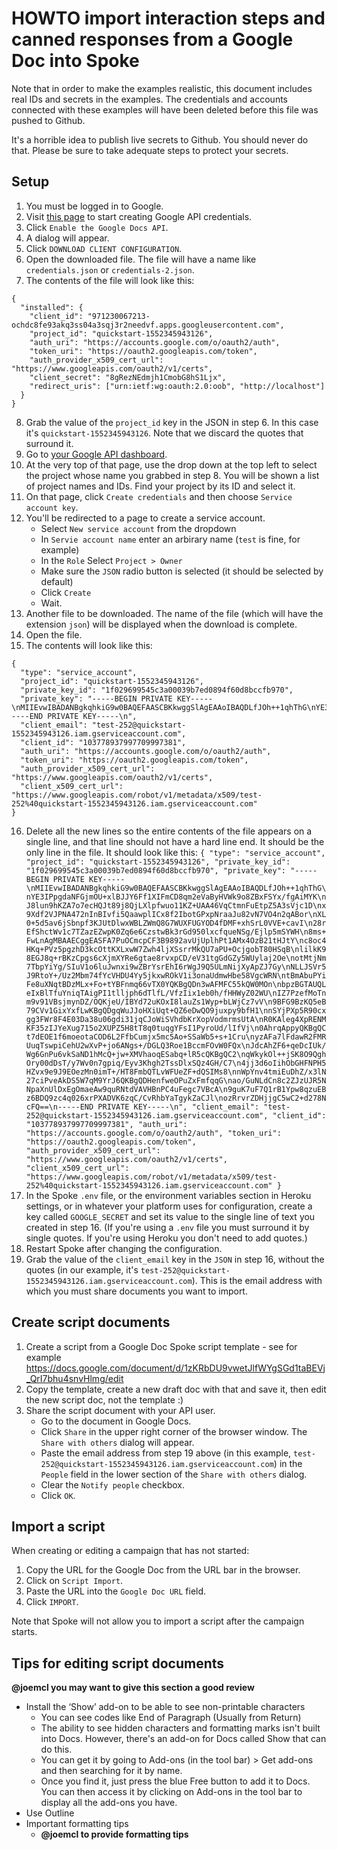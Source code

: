 # HOWTO import interaction steps and canned responses from a Google Doc into Spoke

Note that in order to make the examples realistic, this document includes real IDs and secrets in the examples.  The credentials and accounts connected with these examples will have been deleted before this file was pushed to Github.

It's a horrible idea to publish live secrets to Github.  You should never do that.  Please be sure to take adequate steps to protect your secrets.

## Setup

1. You must be logged in to Google.
1. Visit [this page](https://developers.google.com/docs/api/quickstart/nodejs) to start creating Google API credentials.
1. Click `Enable the Google Docs API`.
1. A dialog will appear.
1. Click `DOWNLOAD CLIENT CONFIGURATION`.
1. Open the downloaded file.  The file will have a name like `credentials.json` or `credentials-2.json`.
7. The contents of the file will look like this:
```
{
  "installed": {
    "client_id": "971230067213-ochdc8fe93akq3ss04a3sqj3r2needvf.apps.googleusercontent.com",
    "project_id": "quickstart-1552345943126",
    "auth_uri": "https://accounts.google.com/o/oauth2/auth",
    "token_uri": "https://oauth2.googleapis.com/token",
    "auth_provider_x509_cert_url": "https://www.googleapis.com/oauth2/v1/certs",
    "client_secret": "8gRezNEdmjh1CmobG8hS1Ljx",
    "redirect_uris": ["urn:ietf:wg:oauth:2.0:oob", "http://localhost"]
  }
}
```
8. Grab the value of the `project_id` key in the JSON in step 6.  In this case it's `quickstart-1552345943126`.  Note that we discard the quotes that surround it.
9. Go to [your Google API dashboard](https://console.developers.google.com/apis/credentials).
10. At the very top of that page, use the drop down at the top left to select the project whose name you grabbed in step 8.  You will be shown a list of project names and IDs.  Find your project by its ID and select it.
11. On that page, click `Create credentials` and then choose `Service account key`.
12. You'll be redirected to a page to create a service account.  
    * Select `New service account` from the dropdown
    * In `Servie account name` enter an arbirary name (`test` is fine, for example)
    * In the `Role` Select `Project > Owner`
    * Make sure the `JSON` radio button is selected (it should be selected by default)
    * Click `Create`
    * Wait.
13. Another file to be downloaded.  The name of the file (which will have the extension `json`) will be displayed when the download is complete. 
14. Open the file.
15. The contents will look like this:
```
{
  "type": "service_account",
  "project_id": "quickstart-1552345943126",
  "private_key_id": "1f029699545c3a00039b7ed0894f60d8bccfb970",
  "private_key": "-----BEGIN PRIVATE KEY-----\nMIIEvwIBADANBgkqhkiG9w0BAQEFAASCBKkwggSlAgEAAoIBAQDLfJOh++1qhThG\nYE3IPpgdaNFGjmOU+xlBJJY6Ff1XIFmCD8qm2eVaByHVWk9o8ZBxFSYx/fgAiMYK\nJ8lun9hKZA7o7ecHQJt89j8QjLXlpfwuo11KZ+UAA46VqCtmnFuEtpZ5A3sVjc1D\nx9Xdf2VJPNA472nInBIvfi5QaawplICx8f2IbotGPxpNraaJu82vN7VO4n2qABor\nXL0+5d5av6jSbnpf3KJUtDlwxWBLZWmQ8G7WUXFUGYOD4fDMF+xhSrL0VVE+cavI\n28rEfShctWv1c7TZazEZwpK0Zq6e6CzstwBk3rGd950lxcfqueNSg/Ejlp5mSYWH\n8ms+FwLnAgMBAAECggEASFA7PuOCmcpCF3B9892avUjUplhPt1AMx4OzB21tHJtY\nc8oc4HKq+PVz5pgzhD3kcOttKXLxwW7Zwh4ljXSsrrMkQU7aPU+OcjgobT80HSqB\nlilkK98EGJ8q+rBKzCpgs6cXjmXYRe6gtae8rvxpCD/eV31tgGdGZy5WUylaj2Oe\notMtjNm7TbpYiYg/SIuV1o6luJwnxi9wZBrYsrEhI6rWgJ9Q5ULmNijXyApZJ7Gy\nNLLJSVr5J9RtoY+/Uz2Mbm74fYcVHDU4Yy5jkxwROkV1i3onaUdmwHbe58VgcWRN\ntBmAbuPYiFe8uXNqtBDzMLx+Fo+tYBFnmq66vTX0YQKBgQDn3wAFMFC55kQW0MOn\nbpzBGTAUQLeIxBlTfuYniqTAigPI1tlljph6dTlfL/VfzIix1eb0h/fHHWyZ02WU\nIZ7PzefMoTnm9v91VBsjmynDZ/OQKjeU/IBYd72uKOxI8lauZs1Wyp+bLWjCz7vV\n9BFG9BzKQ5eB79CVv1GixYxfLwKBgQDgqWuJJoHXiUqt+QZ6eDwQO9juxpy9bfH1\nnSYjPXp5R90cxgg3FWr8F4E03Da38u06gdi31jqCJoWiSVhdbKrXopVodmrmsUtA\nR0KAleg4XpRENMKF35zIJYeXug715o2XUPZ5H8tT8q0tuqgYFsI1PyroUd/lIfVj\n0AhrqAppyQKBgQCt7dEOE1f6moeotaCOD6L2FfbCumjx5mc5Ao+SSaWb5+s+1Cru\nyzAFa7lFdawR2FMRUuqTswpiCehU2wXvP+jo6ANgs+/DGLQ3Roe1BccmFOvW0FQx\nJdcAhZF6+qeDcIUk/Wg6GnPu6vkSaND1hMcQ+jw+XMVhaoqESabq+lR5cQKBgQC2\nqWkykOl++jSK8O9QghOry00dDsT/y7Wv0n7gpiq/Eyv3Khgh2TssDlxSQz4GH/C7\n4jj3d6oIihObGHFNPH5HZvx9e9J9EOezMn0imT+/HT8FmbQTLvWFUeZF+dQSIMs8\nnWpYnv4tmiEuDhZ/x3lN27ciPveAkDS5W7qM9YrJ6QKBgQDHenfweOPuZxFmfqqG\nao/GuNLdCn8c2ZJzUJR5NNpaXnUlDxEgOmaeAw9quRNtdVAVHBnPC4uFegc7VBcA\n9guK7uF7Q1rB1Ypw8qzuEBz6BDQ9zc4q026xrPXADVK6zqC/CvRhbYaTgykZaCJl\nozRrvrZDHjjgC5wC2+d278NcFQ==\n-----END PRIVATE KEY-----\n",
  "client_email": "test-252@quickstart-1552345943126.iam.gserviceaccount.com",
  "client_id": "103778937997709997381",
  "auth_uri": "https://accounts.google.com/o/oauth2/auth",
  "token_uri": "https://oauth2.googleapis.com/token",
  "auth_provider_x509_cert_url": "https://www.googleapis.com/oauth2/v1/certs",
  "client_x509_cert_url": "https://www.googleapis.com/robot/v1/metadata/x509/test-252%40quickstart-1552345943126.iam.gserviceaccount.com"
}
```
16. Delete all the new lines so the entire contents of the file appears on a single line, and that line should not have a hard line end.  It should be the only line in the file.  It should look like this:
`{ "type": "service_account", "project_id": "quickstart-1552345943126", "private_key_id": "1f029699545c3a00039b7ed0894f60d8bccfb970", "private_key": "-----BEGIN PRIVATE KEY-----\nMIIEvwIBADANBgkqhkiG9w0BAQEFAASCBKkwggSlAgEAAoIBAQDLfJOh++1qhThG\nYE3IPpgdaNFGjmOU+xlBJJY6Ff1XIFmCD8qm2eVaByHVWk9o8ZBxFSYx/fgAiMYK\nJ8lun9hKZA7o7ecHQJt89j8QjLXlpfwuo11KZ+UAA46VqCtmnFuEtpZ5A3sVjc1D\nx9Xdf2VJPNA472nInBIvfi5QaawplICx8f2IbotGPxpNraaJu82vN7VO4n2qABor\nXL0+5d5av6jSbnpf3KJUtDlwxWBLZWmQ8G7WUXFUGYOD4fDMF+xhSrL0VVE+cavI\n28rEfShctWv1c7TZazEZwpK0Zq6e6CzstwBk3rGd950lxcfqueNSg/Ejlp5mSYWH\n8ms+FwLnAgMBAAECggEASFA7PuOCmcpCF3B9892avUjUplhPt1AMx4OzB21tHJtY\nc8oc4HKq+PVz5pgzhD3kcOttKXLxwW7Zwh4ljXSsrrMkQU7aPU+OcjgobT80HSqB\nlilkK98EGJ8q+rBKzCpgs6cXjmXYRe6gtae8rvxpCD/eV31tgGdGZy5WUylaj2Oe\notMtjNm7TbpYiYg/SIuV1o6luJwnxi9wZBrYsrEhI6rWgJ9Q5ULmNijXyApZJ7Gy\nNLLJSVr5J9RtoY+/Uz2Mbm74fYcVHDU4Yy5jkxwROkV1i3onaUdmwHbe58VgcWRN\ntBmAbuPYiFe8uXNqtBDzMLx+Fo+tYBFnmq66vTX0YQKBgQDn3wAFMFC55kQW0MOn\nbpzBGTAUQLeIxBlTfuYniqTAigPI1tlljph6dTlfL/VfzIix1eb0h/fHHWyZ02WU\nIZ7PzefMoTnm9v91VBsjmynDZ/OQKjeU/IBYd72uKOxI8lauZs1Wyp+bLWjCz7vV\n9BFG9BzKQ5eB79CVv1GixYxfLwKBgQDgqWuJJoHXiUqt+QZ6eDwQO9juxpy9bfH1\nnSYjPXp5R90cxgg3FWr8F4E03Da38u06gdi31jqCJoWiSVhdbKrXopVodmrmsUtA\nR0KAleg4XpRENMKF35zIJYeXug715o2XUPZ5H8tT8q0tuqgYFsI1PyroUd/lIfVj\n0AhrqAppyQKBgQCt7dEOE1f6moeotaCOD6L2FfbCumjx5mc5Ao+SSaWb5+s+1Cru\nyzAFa7lFdawR2FMRUuqTswpiCehU2wXvP+jo6ANgs+/DGLQ3Roe1BccmFOvW0FQx\nJdcAhZF6+qeDcIUk/Wg6GnPu6vkSaND1hMcQ+jw+XMVhaoqESabq+lR5cQKBgQC2\nqWkykOl++jSK8O9QghOry00dDsT/y7Wv0n7gpiq/Eyv3Khgh2TssDlxSQz4GH/C7\n4jj3d6oIihObGHFNPH5HZvx9e9J9EOezMn0imT+/HT8FmbQTLvWFUeZF+dQSIMs8\nnWpYnv4tmiEuDhZ/x3lN27ciPveAkDS5W7qM9YrJ6QKBgQDHenfweOPuZxFmfqqG\nao/GuNLdCn8c2ZJzUJR5NNpaXnUlDxEgOmaeAw9quRNtdVAVHBnPC4uFegc7VBcA\n9guK7uF7Q1rB1Ypw8qzuEBz6BDQ9zc4q026xrPXADVK6zqC/CvRhbYaTgykZaCJl\nozRrvrZDHjjgC5wC2+d278NcFQ==\n-----END PRIVATE KEY-----\n", "client_email": "test-252@quickstart-1552345943126.iam.gserviceaccount.com", "client_id": "103778937997709997381", "auth_uri": "https://accounts.google.com/o/oauth2/auth", "token_uri": "https://oauth2.googleapis.com/token", "auth_provider_x509_cert_url": "https://www.googleapis.com/oauth2/v1/certs", "client_x509_cert_url": "https://www.googleapis.com/robot/v1/metadata/x509/test-252%40quickstart-1552345943126.iam.gserviceaccount.com" }`
17. In the Spoke `.env` file, or the environment variables section in Heroku settings, or in whatever your platform uses for configuration, create a key called `GOOGLE_SECRET` and set its value to the single line of text you created in step 16. (If you're using a `.env` file you must surround it by single quotes.  If you're using Heroku you don't need to add quotes.)
18. Restart Spoke after changing the configuration.
19. Grab the value of the `client_email` key in the `JSON` in step 16, without the quotes (in our example, it's `test-252@quickstart-1552345943126.iam.gserviceaccount.com`).  This is the email address with which you must share documents you want to import.

## Create script documents

1. Create a script from a Google Doc Spoke script template - see for example https://docs.google.com/document/d/1zKRbDU9vwetJlfWYgSGd1taBEVj_QrI7bhu4snvHlmg/edit  
2. Copy the template, create a new draft doc with that and save it, then edit the new script doc, not the template :) 
3. Share the script document with your API user.
    * Go to the document in Google Docs.
    * Click `Share` in the upper right corner of the browser window.  The `Share with others` dialog will appear.
    * Paste the email address from step 19 above (in this example, `test-252@quickstart-1552345943126.iam.gserviceaccount.com`) in the `People` field in the lower section of the `Share with others` dialog.
    * Clear the `Notify people` checkbox.
    * Click `OK`.

## Import a script

When creating or editing a campaign that has not started:

1. Copy the URL for the Google Doc from the URL bar in the browser.
1. Click on `Script Import`.
1. Paste the URL into the `Google Doc URL` field.
1. Click `IMPORT`.

Note that Spoke will not allow you to import a script after the campaign starts.


## Tips for editing script documents
**@joemcl you may want to give this section a good review**
* Install the ‘Show’ add-on to be able to see non-printable characters 
  - You can see codes like End of Paragraph (Usually from Return)  
  - The ability to see hidden characters and formatting marks isn't built into Docs. However, there's an add-on for Docs called Show that can do this. 
  - You can get it by going to Add-ons (in the tool bar) > Get add-ons and then searching for it by name.
  - Once you find it, just press the blue Free button to add it to Docs. You can then access it by clicking on  Add-ons in the tool bar to display all the add-ons you have.
* Use Outline
* Important formatting tips
  * **@joemcl to provide formatting tips**

